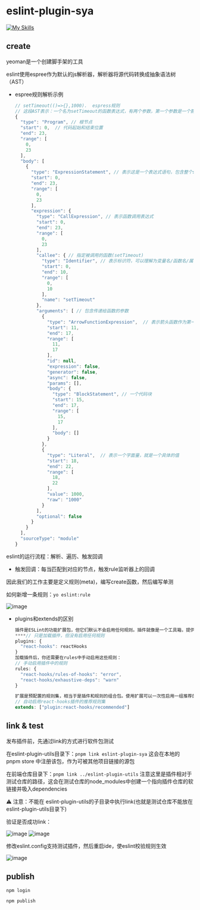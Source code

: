 # eslint-plugin-sya
[![My Skills](https://skillicons.dev/icons?i=nodejs,babel)](https://skillicons.dev)

## create

yeoman是一个创建脚手架的工具

eslint使用espree作为默认的js解析器，解析器将源代码转换成抽象语法树（AST）

- espree规则解析示例
    
    ```jsx
    // setTimeout(()=>{},1000).  espress规则
    // 这段AST表示：一个名为setTimeout的函数表达式，有两个参数，第一个参数是一个箭头函数，第二个参数是一个具体的值
    {
      "type": "Program", // 根节点
      "start": 0,  // 代码起始和结束位置
      "end": 23,
      "range": [
        0,
        23
      ],
      "body": [
        {
          "type": "ExpressionStatement", // 表示这是一个表达式语句，包含整个setTimeout的调用
          "start": 0,
          "end": 23,
          "range": [
            0,
            23
          ],
          "expression": {
            "type": "CallExpression", // 表示函数调用表达式
            "start": 0,
            "end": 23,
            "range": [
              0,
              23
            ],
            "callee": { // 指定被调用的函数(setTimeout)
              "type": "Identifier", // 表示标识符，可以理解为变量名/函数名/属性名
              "start": 0,
              "end": 10,
              "range": [
                0,
                10
              ],
              "name": "setTimeout"
            },
            "arguments": [ // 包含传递给函数的参数
              {
                "type": "ArrowFunctionExpression",  // 表示箭头函数作为第一个参数
                "start": 11,
                "end": 17,
                "range": [
                  11,
                  17
                ],
                "id": null,
                "expression": false,
                "generator": false,
                "async": false,
                "params": [],
                "body": {
                  "type": "BlockStatement", // 一个代码块
                  "start": 15,
                  "end": 17,
                  "range": [
                    15,
                    17
                  ],
                  "body": []
                }
              },
              {
                "type": "Literal",  // 表示一个字面量，就是一个具体的值
                "start": 18,
                "end": 22,
                "range": [
                  18,
                  22
                ],
                "value": 1000,
                "raw": "1000"
              }
            ],
            "optional": false
          }
        }
      ],
      "sourceType": "module"
    }
    ```
    

eslint的运行流程：解析、遍历、触发回调
- 触发回调：每当匹配到对应的节点，触发rule监听器上的回调

因此我们的工作主要是定义规则(meta)，编写create函数，然后编写单测

如何新增一条规则：`yo eslint:rule`

![image](https://github.com/user-attachments/assets/a452bab4-42b7-4797-8057-9065017c6baf)

- plugins和extends的区别
    
    ```jsx
    插件是ESLint的功能扩展包，但它们默认不会启用任何规则。插件就像是一个工具箱，提供了额外的工具（规则），但你需要自己决定使用哪些工具。
    ****// 只是加载插件，但没有启用任何规则
    plugins: {
      "react-hooks": reactHooks
    }
    加载插件后，你还需要在rules中手动启用这些规则：
    // 手动启用插件中的规则
    rules: {
      "react-hooks/rules-of-hooks": "error",
      "react-hooks/exhaustive-deps": "warn"
    }
    
    扩展是预配置的规则集，相当于是插件和规则的组合包。使用扩展可以一次性启用一组推荐的规则配置。
    // 自动启用react-hooks插件的推荐规则集
    extends: ["plugin:react-hooks/recommended"]
    ```
    

## link & test

发布插件前，先通过link的方式进行软件包测试

在eslint-plugin-utils目录下：`pnpm link eslint-plugin-sya` 这会在本地的 pnpm store 中注册该包，作为可被其他项目链接的源包

在前端仓库目录下：`pnpm link ../eslint-plugin-utils` 注意这里是插件相对于测试仓库的路径，这会在测试仓库的node_modules中创建一个指向插件仓库的软链接并吸入dependencies

⚠️ 注意：不能在 eslint-plugin-utils的子目录中执行link(也就是测试仓库不能放在eslint-plugin-utils目录下)

验证是否成功link：

![image](https://github.com/user-attachments/assets/5108edac-6584-41c4-98bc-7929950c852b)
![image](https://github.com/user-attachments/assets/82caf1ad-a4eb-4dde-a63d-426e7a882232)

修改eslint.config支持测试插件，然后重启ide，使eslint校验规则生效

![image](https://github.com/user-attachments/assets/3b3b0803-1841-4318-af40-81202248c280)

## publish

`npm login` 

`npm publish`
